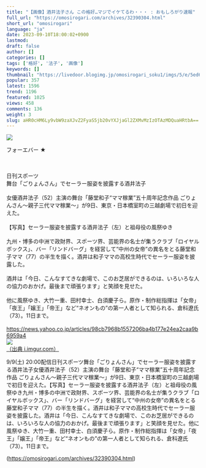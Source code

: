 ```yaml
---
title: "【画像】酒井法子さん この格好…マジでイケてるわ・・・ : おもしろがり速報"
full_url: "https://omosirogari.com/archives/32390304.html"
short_url: "omosirogari"
language: "ja"
date: 2023-09-10T18:00:02+0900
lastmod: 
draft: false
author: []
categories: []
tags: ['格好', '法子', '画像']
keywords: []
thumbnail: "https://livedoor.blogimg.jp/omosirogari_soku1/imgs/5/e/5ed6be15.jpg"
popular: 357
latest: 1596
trend: 1196
featured: 1025
views: 458
comments: 136
weight: 3
slug: aHR0cHM6Ly9vbW9zaXJvZ2FyaS5jb20vYXJjaGl2ZXMvMzIzOTAzMDQuaHRtbA==
---
```


![](https://livedoor.blogimg.jp/omosirogari_soku1/imgs/5/e/5ed6be15.jpg)

<div><p>フォーエバー ★ </p><br> <br> 日刊スポーツ <br> 舞台「ごりょんさん」でセーラー服姿を披露する酒井法子 <br> <br> 女優酒井法子（52）主演の舞台「藤堂和子“ママ稼業”五十周年記念作品 ごりょんさん～親子三代ママ稼業～」が9日、東京・日本橋室町の三越劇場で初日を迎えた。 <br> <br> 【写真】セーラー服姿を披露する酒井法子（左）と祖母役の風祭ゆき <br> <br> 九州・博多の中洲で政財界、スポーツ界、芸能界の名士が集うクラブ「ロイヤルボックス」、バー「リンドバーグ」を経営して“中州の女帝”の異名をとる藤堂和子ママ（77）の半生を描く。酒井は和子ママの高校生時代でセーラー服姿を披露した。 <br> <br> 酒井は「今日、こんなすてきな劇場で、このお芝居ができるのは、いろいろな人の協力のおかげ。最後まで頑張ります」と笑顔を見せた。 <br> <br> 他に風祭ゆき、大竹一重、田村幸士、白須慶子ら。原作・制作総指揮は「女帝」「夜王」「嬢王」「帝王」など“ネオンもの”の第一人者として知られる、倉科遼氏（73）。11日まで。 <br> <br> <a target='_blank' href='https://news.yahoo.co.jp/articles/98cb7968b1557206ba4b177e24ea2caa9b6959a4'>https://news.yahoo.co.jp/articles/98cb7968b1557206ba4b177e24ea2caa9b6959a4</a> <br> <a href='https://i.imgur.com/1iQDyFy.jpg' target='_blank' class='' id='img_1_1'><img src='https://livedoor.blogimg.jp/omosirogari_soku1/imgs/5/e/5ed6be15.jpg'><br>（出典 i.imgur.com）<br></a> <p>9/9(土) 20:00配信日刊スポーツ舞台「ごりょんさん」でセーラー服姿を披露する酒井法子女優酒井法子（52）主演の舞台「藤堂和子“ママ稼業”五十周年記念作品 ごりょんさん～親子三代ママ稼業～」が9日、東京・日本橋室町の三越劇場で初日を迎えた。【写真】セーラー服姿を披露する酒井法子（左）と祖母役の風祭ゆき九州・博多の中洲で政財界、スポーツ界、芸能界の名士が集うクラブ「ロイヤルボックス」、バー「リンドバーグ」を経営して“中州の女帝”の異名をとる藤堂和子ママ（77）の半生を描く。酒井は和子ママの高校生時代でセーラー服姿を披露した。酒井は「今日、こんなすてきな劇場で、このお芝居ができるのは、いろいろな人の協力のおかげ。最後まで頑張ります」と笑顔を見せた。他に風祭ゆき、大竹一重、田村幸士、白須慶子ら。原作・制作総指揮は「女帝」「夜王」「嬢王」「帝王」など“ネオンもの”の第一人者として知られる、倉科遼氏（73）。11日まで。</p></div>

(https://omosirogari.com/archives/32390304.html)
